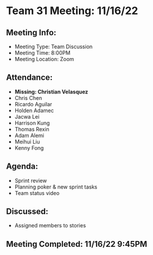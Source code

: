 # Team 31 Meeting: 11/16/22

## Meeting Info:
- Meeting Type: Team Discussion
- Meeting Time: 8:00PM
- Meeting Location: Zoom

## Attendance:
  - **Missing: Christian Velasquez**
  - Chris Chen
  - Ricardo Aguilar
  - Holden Adamec
  - Jacwa Lei
  - Harrison Kung
  - Thomas Rexin
  - Adam Alemi
  - Meihui Liu
  - Kenny Fong

## Agenda:
- Sprint review
- Planning poker & new sprint tasks
- Team status video

## Discussed:
- Assigned members to stories

## Meeting Completed: 11/16/22 9:45PM
